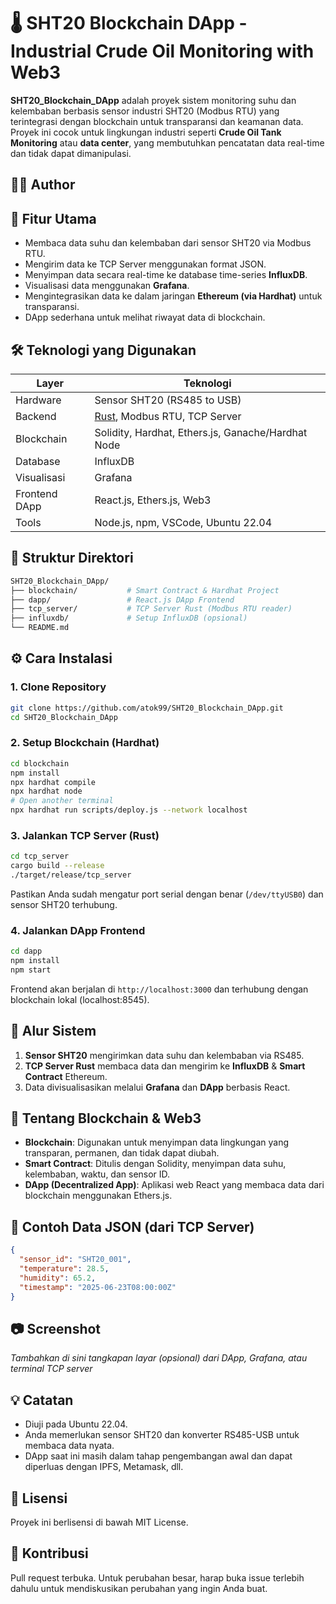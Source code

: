# 🌡️ SHT20 Blockchain DApp - Industrial Crude Oil Monitoring with Web3

**SHT20_Blockchain_DApp** adalah proyek sistem monitoring suhu dan kelembaban berbasis sensor industri SHT20 (Modbus RTU) yang terintegrasi dengan blockchain untuk transparansi dan keamanan data. Proyek ini cocok untuk lingkungan industri seperti **Crude Oil Tank Monitoring** atau **data center**, yang membutuhkan pencatatan data real-time dan tidak dapat dimanipulasi.

## 👨‍💻 Author

## 📌 Fitur Utama

- Membaca data suhu dan kelembaban dari sensor SHT20 via Modbus RTU.
- Mengirim data ke TCP Server menggunakan format JSON.
- Menyimpan data secara real-time ke database time-series **InfluxDB**.
- Visualisasi data menggunakan **Grafana**.
- Mengintegrasikan data ke dalam jaringan **Ethereum (via Hardhat)** untuk transparansi.
- DApp sederhana untuk melihat riwayat data di blockchain.

## 🛠️ Teknologi yang Digunakan

| Layer | Teknologi |
|-------|-----------|
| Hardware | Sensor SHT20 (RS485 to USB) |
| Backend | [Rust](https://www.rust-lang.org/), Modbus RTU, TCP Server |
| Blockchain | Solidity, Hardhat, Ethers.js, Ganache/Hardhat Node |
| Database | InfluxDB |
| Visualisasi | Grafana |
| Frontend DApp | React.js, Ethers.js, Web3 |
| Tools | Node.js, npm, VSCode, Ubuntu 22.04 |

## 🧱 Struktur Direktori

```bash
SHT20_Blockchain_DApp/
├── blockchain/           # Smart Contract & Hardhat Project
├── dapp/                 # React.js DApp Frontend
├── tcp_server/           # TCP Server Rust (Modbus RTU reader)
├── influxdb/             # Setup InfluxDB (opsional)
└── README.md
```

## ⚙️ Cara Instalasi

### 1. Clone Repository

```bash
git clone https://github.com/atok99/SHT20_Blockchain_DApp.git
cd SHT20_Blockchain_DApp
```

### 2. Setup Blockchain (Hardhat)

```bash
cd blockchain
npm install
npx hardhat compile
npx hardhat node
# Open another terminal
npx hardhat run scripts/deploy.js --network localhost
```

### 3. Jalankan TCP Server (Rust)

```bash
cd tcp_server
cargo build --release
./target/release/tcp_server
```

Pastikan Anda sudah mengatur port serial dengan benar (`/dev/ttyUSB0`) dan sensor SHT20 terhubung.

### 4. Jalankan DApp Frontend

```bash
cd dapp
npm install
npm start
```

Frontend akan berjalan di `http://localhost:3000` dan terhubung dengan blockchain lokal (localhost:8545).

## 📡 Alur Sistem

1. **Sensor SHT20** mengirimkan data suhu dan kelembaban via RS485.
2. **TCP Server Rust** membaca data dan mengirim ke **InfluxDB** & **Smart Contract** Ethereum.
3. Data divisualisasikan melalui **Grafana** dan **DApp** berbasis React.

## 🔐 Tentang Blockchain & Web3

- **Blockchain**: Digunakan untuk menyimpan data lingkungan yang transparan, permanen, dan tidak dapat diubah.
- **Smart Contract**: Ditulis dengan Solidity, menyimpan data suhu, kelembaban, waktu, dan sensor ID.
- **DApp (Decentralized App)**: Aplikasi web React yang membaca data dari blockchain menggunakan Ethers.js.

## 🧪 Contoh Data JSON (dari TCP Server)

```json
{
  "sensor_id": "SHT20_001",
  "temperature": 28.5,
  "humidity": 65.2,
  "timestamp": "2025-06-23T08:00:00Z"
}
```

## 📷 Screenshot

*Tambahkan di sini tangkapan layar (opsional) dari DApp, Grafana, atau terminal TCP server*

## 💡 Catatan

- Diuji pada Ubuntu 22.04.
- Anda memerlukan sensor SHT20 dan konverter RS485-USB untuk membaca data nyata.
- DApp saat ini masih dalam tahap pengembangan awal dan dapat diperluas dengan IPFS, Metamask, dll.

## 📄 Lisensi

Proyek ini berlisensi di bawah MIT License.

## 🤝 Kontribusi

Pull request terbuka. Untuk perubahan besar, harap buka issue terlebih dahulu untuk mendiskusikan perubahan yang ingin Anda buat.

